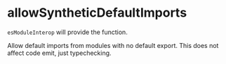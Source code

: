 # allowSyntheticDefaultImports

`esModuleInterop` will provide the function.

Allow default imports from modules with no default export. This does not affect code emit, just typechecking.
